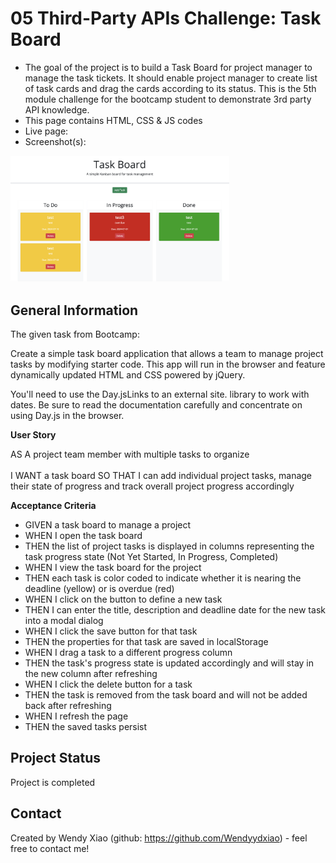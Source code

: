 # 05 Third-Party APIs Challenge: Task Board
- The goal of the project is to build a Task Board for project manager to manage the task tickets. It should enable project manager to create list of task cards and drag the cards according to its status. This is the 5th module challenge for the bootcamp student to demonstrate 3rd party API knowledge.
- This page contains HTML, CSS & JS codes
- Live page: 
- Screenshot(s): 
<img src="./assets/image/Task Board.png" width="350" title="task board screenshot">



## General Information
The given task from Bootcamp: 

Create a simple task board application that allows a team to manage project tasks by modifying starter code. This app will run in the browser and feature dynamically updated HTML and CSS powered by jQuery.

You'll need to use the Day.jsLinks to an external site. library to work with dates. Be sure to read the documentation carefully and concentrate on using Day.js in the browser.

**User Story**

AS A project team member with multiple tasks to organize <br><br>
I WANT a task board 
SO THAT I can add individual project tasks, manage their state of progress and track overall project progress accordingly



**Acceptance Criteria**
- GIVEN a task board to manage a project
- WHEN I open the task board
- THEN the list of project tasks is displayed in columns representing the task progress state (Not Yet Started, In Progress, Completed)
- WHEN I view the task board for the project
- THEN each task is color coded to indicate whether it is nearing the deadline (yellow) or is overdue (red)
- WHEN I click on the button to define a new task
- THEN I can enter the title, description and deadline date for the new task into a modal dialog
- WHEN I click the save button for that task
- THEN the properties for that task are saved in localStorage
- WHEN I drag a task to a different progress column
- THEN the task's progress state is updated accordingly and will stay in the new column after refreshing
- WHEN I click the delete button for a task
- THEN the task is removed from the task board and will not be added back after refreshing
- WHEN I refresh the page
- THEN the saved tasks persist


## Project Status
Project is completed


## Contact
Created by Wendy Xiao (github: https://github.com/Wendyydxiao) - feel free to contact me!

